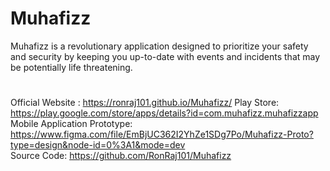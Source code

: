 # Muhafizz
Muhafizz is a revolutionary application designed to prioritize your safety and security by keeping you up-to-date with events and incidents that may be potentially life threatening.
#
Official Website : https://ronraj101.github.io/Muhafizz/
Play Store: https://play.google.com/store/apps/details?id=com.muhafizz.muhafizzapp         
Mobile Application Prototype: https://www.figma.com/file/EmBjUC362I2YhZe1SDg7Po/Muhafizz-Proto?type=design&node-id=0%3A1&mode=dev          
Source Code: https://github.com/RonRaj101/Muhafizz             


